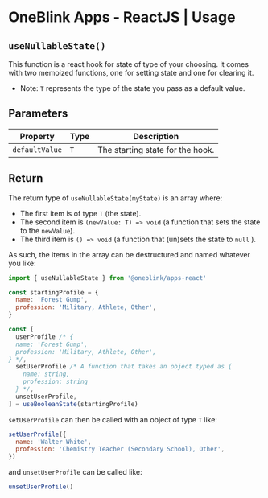 # OneBlink Apps - ReactJS | Usage

## `useNullableState()`

This function is a react hook for state of type of your choosing. It comes with two memoized functions, one for setting state and one for clearing it.

- Note: `T` represents the type of the state you pass as a default value.

## Parameters

| Property       | Type | Description                      |
| -------------- | ---- | -------------------------------- |
| `defaultValue` | `T`  | The starting state for the hook. |

## Return

The return type of `useNullableState(myState)` is an array where:

- The first item is of type `T` (the state).
- The second item is `(newValue: T) => void` (a function that sets the state to the `newValue`).
- The third item is `() => void` (a function that (un)sets the state to `null` ).

As such, the items in the array can be destructured and named whatever you like:

```js
import { useNullableState } from '@oneblink/apps-react'

const startingProfile = {
  name: 'Forest Gump',
  profession: 'Military, Athlete, Other',
}

const [
  userProfile /* {
  name: 'Forest Gump',
  profession: 'Military, Athlete, Other',
} */,
  setUserProfile /* A function that takes an object typed as {
    name: string,
    profession: string
  } */,
  unsetUserProfile,
] = useBooleanState(startingProfile)
```

`setUserProfile` can then be called with an object of type `T` like:

```js
setUserProfile({
  name: 'Walter White',
  profession: 'Chemistry Teacher (Secondary School), Other',
})
```

and `unsetUserProfile` can be called like:

```js
unsetUserProfile()
```
